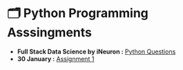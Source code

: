 # 🗂️ Python Programming Asssingments

- **Full Stack Data Science by iNeuron :** [Python Questions](1Assignment)
- **30 January :** [Assignment 1](https://github.com/geijinchan/Python/blob/main/Assingments/EDA%20Assingments/Python%20Questions/1%20Assignment.docx)
